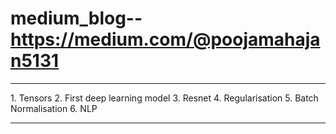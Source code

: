 # medium_blog-- https://medium.com/@poojamahajan5131 
<hr>
1. Tensors
2. First deep learning model
3. Resnet 
4. Regularisation
5. Batch Normalisation 
6. NLP
<hr>
